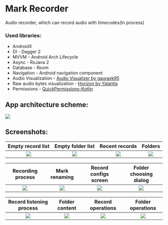 # Mark Recorder
Audio recorder, which can record audio with timecodes(In process)
### Used libraries:
* AndroidX
* DI - Dagger 2
* MVVM - Android Arch Lifecycle
* Async - RxJava 2
* Database - Room
* Navigation - Android navigation component
* Audio Visualization - [Audio Visualizer by gauravk95](https://github.com/gauravk95/audio-visualizer-android)
* Raw audio bytes visualization - [Horizon by Yalantis](https://github.com/Yalantis/Horizon)
* Permissions - [QuickPermissions-Kotlin](https://github.com/QuickPermissions/QuickPermissions-Kotlin)

## App architecture scheme:
![](https://user-images.githubusercontent.com/41049352/65457235-cb8a4880-de53-11e9-8ae6-ad20da13259e.png)

## Screenshots:
Empty record list   | Empty folder list | Recent records | Folders
:-:|:-:|:-:|:-:|
![](https://user-images.githubusercontent.com/41049352/65449855-83aff500-de44-11e9-9fdc-da9bde648cb8.png) |![](https://user-images.githubusercontent.com/41049352/65449841-7abf2380-de44-11e9-9ffb-cbca3af15740.png) | ![](https://user-images.githubusercontent.com/41049352/65457403-2cb21c00-de54-11e9-859c-5eb432c21385.png) | ![](https://user-images.githubusercontent.com/41049352/65457564-83b7f100-de54-11e9-8b00-c93ba5b381ae.png)

Recording process   | Mark renaming | Record configs screen | Folder choosing dialog
:-:|:-:|:-:|:-:|
![](https://user-images.githubusercontent.com/41049352/65457760-f628d100-de54-11e9-9e54-02ee9895812a.png) |![](https://user-images.githubusercontent.com/41049352/65457879-312b0480-de55-11e9-9b42-720d8845e22e.png) | ![](https://user-images.githubusercontent.com/41049352/65457995-6a637480-de55-11e9-97cc-e6fb04e2ba9d.png) | ![](https://user-images.githubusercontent.com/41049352/65458060-8830d980-de55-11e9-8e0b-c87d0e6555f3.png)

Record listening process   | Folder content | Record operations | Folder operations
:-:|:-:|:-:|:-:|
![](https://user-images.githubusercontent.com/41049352/65458164-b9110e80-de55-11e9-8a14-cae980fb56e9.png) |![](https://user-images.githubusercontent.com/41049352/65458173-bc0bff00-de55-11e9-9a39-6d0e14d17854.png) | ![](https://user-images.githubusercontent.com/41049352/65458366-22911d00-de56-11e9-9920-d6f21e12b990.png) | ![](https://user-images.githubusercontent.com/41049352/65458406-36d51a00-de56-11e9-9ab6-4acbfab617cf.png)
